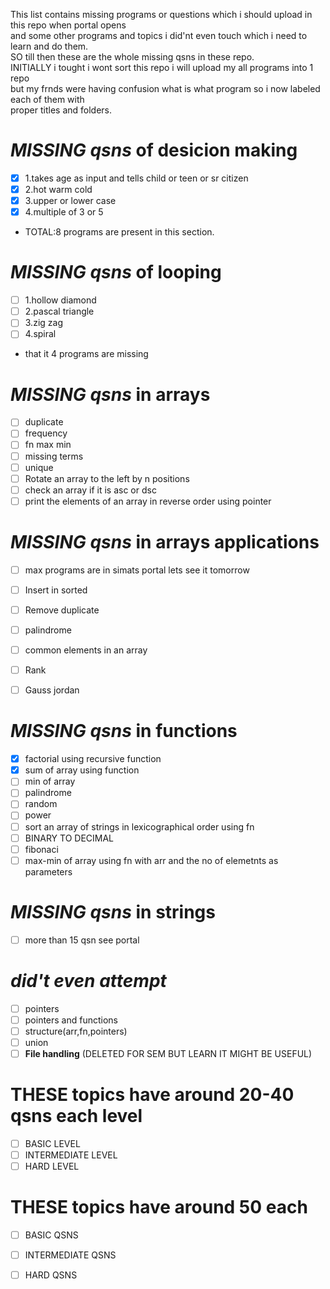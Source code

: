 This list contains missing programs or questions which i should upload in this repo when portal opens\
and some other programs and topics i did'nt even touch which i need to learn and do them.\
SO till then these are the whole missing qsns in these repo.\
INITIALLY i tought i wont sort this repo i will upload my all programs into 1 repo\
but my frnds were having confusion what is what program so i now labeled each of them with\
proper titles and folders.

# ***MISSING qsns*** of desicion making 
- [x] 1.takes age as input and tells child or teen or sr citizen
- [x] 2.hot warm cold
- [x] 3.upper or lower case
- [x] 4.multiple of 3 or 5

- TOTAL:8 programs are present in this section.


# ***MISSING qsns*** of looping
- [ ] 1.hollow diamond
- [ ] 2.pascal triangle
- [ ] 3.zig zag
- [ ] 4.spiral
- that it 4 programs are missing

# ***MISSING qsns*** in arrays
- [ ] duplicate
- [ ] frequency
- [ ] fn max min
- [ ] missing terms
- [ ] unique
- [ ] Rotate an array to the left by n positions
- [ ] check an array if it is asc or dsc
- [ ] print the elements of an array in reverse order using pointer

# ***MISSING qsns***  in arrays applications
- [ ] max programs are in simats portal lets see it tomorrow
- [ ] Insert in sorted
- [ ] Remove duplicate
- [ ] palindrome
- [ ] common elements in an array
- [ ] Rank
- [ ] Gauss jordan


# ***MISSING qsns*** in functions
- [x] factorial using recursive function
- [x] sum of array using function
- [ ] min of array 
- [ ] palindrome
- [ ] random
- [ ] power
- [ ] sort an array of strings in lexicographical order using fn
- [ ] BINARY TO DECIMAL
- [ ] fibonaci
- [ ] max-min of array using fn with arr and the no of elemetnts as parameters

# ***MISSING qsns***  in strings
- [ ] more than 15 qsn see portal

# ***did't even attempt***
- [ ] pointers
- [ ] pointers and functions
- [ ] structure(arr,fn,pointers)
- [ ] union
- [ ] **File handling** (DELETED FOR SEM BUT LEARN IT MIGHT BE USEFUL)
# THESE topics have around 20-40 qsns each level
- [ ] BASIC LEVEL
- [ ] INTERMEDIATE LEVEL
- [ ] HARD LEVEL

# THESE topics have around 50 each
- [ ] BASIC QSNS
- [ ] INTERMEDIATE QSNS
- [ ] HARD QSNS



